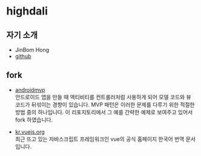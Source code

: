 # highdali

## 자기 소개

- JinBom Hong
- [github](https://github.com/highdali/opensource-class)

## fork

- [androidmvp](https://github.com/highdali/androidmvp.git)  
안드로이드 앱을 만들 때 액티비티를 컨트롤러처럼 사용하게 되어 모델 코드와 뷰 코드가 뒤섞이는 경향이 있습니다. MVP 패턴은 이러한 문제를 다루기 위한 적절한 방법 중의 하나입니다. 이 리포지토리에서 그 예를 간략한 예제로 보여주고 있어서 fork 하였습니다.

- [kr.vuejs.org](https://github.com/highdali/kr.vuejs.org.git)  
최근 뜨고 있는 자바스크립트 프레임워크인 vue의 공식 홈페이지 한국어 번역 문서입니다.
